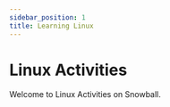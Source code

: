 ```yaml
---
sidebar_position: 1
title: Learning Linux
---
```


# Linux Activities

Welcome to Linux Activities on Snowball.